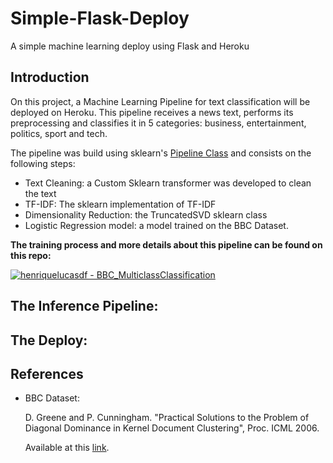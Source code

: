 # Simple-Flask-Deploy
A simple machine learning deploy using Flask and Heroku

## Introduction
On this project, a Machine Learning Pipeline for text classification will be deployed on Heroku. This pipeline receives a news text, performs its preprocessing and classifies it in 5 categories: business, entertainment, politics, sport and tech.

The pipeline was build using sklearn's [Pipeline Class](https://scikit-learn.org/stable/modules/generated/sklearn.pipeline.Pipeline.html) and consists on the following steps:
- Text Cleaning: a Custom Sklearn transformer was developed to clean the text
- TF-IDF: The sklearn implementation of TF-IDF
- Dimensionality Reduction: the TruncatedSVD sklearn class 
- Logistic Regression model: a model trained on the BBC Dataset. 

**The training process and more details about this pipeline can be found on this repo:**

[![henriquelucasdf - BBC_MulticlassClassification](https://img.shields.io/static/v1?label=henriquelucasdf&message=BBC_MulticlassClassification&color=blue&logo=github)](https://github.com/henriquelucasdf/BBC_MulticlassClassification "Go to GitHub repo")

## The Inference Pipeline:

## The Deploy:


## References
- BBC Dataset:
  
    D. Greene and P. Cunningham. "Practical Solutions to the Problem of Diagonal Dominance in Kernel Document Clustering", Proc. ICML 2006.

    Available at this [link](http://mlg.ucd.ie/datasets/bbc.html).
